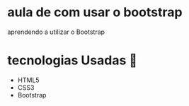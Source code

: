 # aula de com usar o bootstrap
aprendendo a utilizar o Bootstrap

# tecnologias Usadas :book:
- HTML5
- CSS3
- Bootstrap
